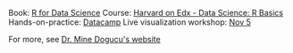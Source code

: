 Book: [R for Data Science](https://r4ds.had.co.nz/)
Course: [Harvard on Edx - Data Science: R Basics](https://www.edx.org/course/data-science-r-basics)
Hands-on-practice: [Datacamp](https://www.datacamp.com)
Live visualization workshop: [Nov 5](https://twitter.com/patrickbloniasz/status/1569035963665645568?s=51&t=tiPfpygpIvF42eVz91h1Fg)

For more, see [Dr. Mine Dogucu's website](https://www.learnr4free.com/en/index.html)
